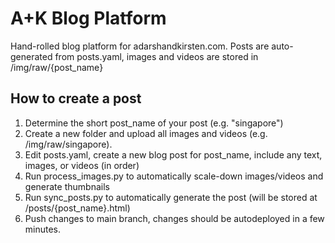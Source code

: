# A+K Blog Platform
Hand-rolled blog platform for adarshandkirsten.com.  Posts are auto-generated from posts.yaml, images and videos are stored in /img/raw/{post_name}

## How to create a post
1. Determine the short post_name of your post (e.g. "singapore")
2. Create a new folder and upload all images and videos (e.g. /img/raw/singapore).  
3. Edit posts.yaml, create a new blog post for post_name, include any text, images, or videos (in order)
4. Run process_images.py to automatically scale-down images/videos and generate thumbnails
5. Run sync_posts.py to automatically generate the post (will be stored at /posts/{post_name}.html)
6. Push changes to main branch, changes should be autodeployed in a few minutes.